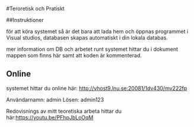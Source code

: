 #Teroretisk och Pratiskt  

##Instruktioner 

för att köra systemet så är det bara att lada hem och öppnas
programmet i Visual studios, databasen skapas automatiskt i din lokala databas.

mer information om DB och arbetet runt systemet hittar
du i dokument mappen som finns här samt att koden är kommenterad.  

## Online

systemet hittar du online här: http://vhost9.lnu.se:20081/1dv430/mv222fp

Användarnamn: admin 
Lösen: admin123

Redovisnings av mitt teoretiska arbeta hittar du här:https://youtu.be/PFhpJbLoOqM



